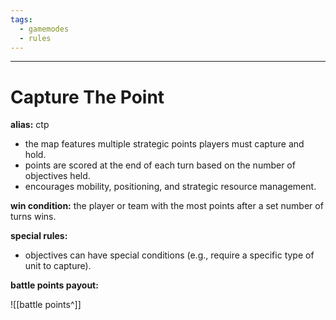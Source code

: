 ```yaml
---
tags:
  - gamemodes
  - rules
---
```

---

# Capture The Point

**alias:** ctp

- the map features multiple strategic points players must capture and hold.
- points are scored at the end of each turn based on the number of objectives held.
- encourages mobility, positioning, and strategic resource management.

**win condition:** the player or team with the most points after a set number of turns wins.

**special rules:**

- objectives can have special conditions (e.g., require a specific type of unit to capture).

**battle points payout:**

![[battle points^]]